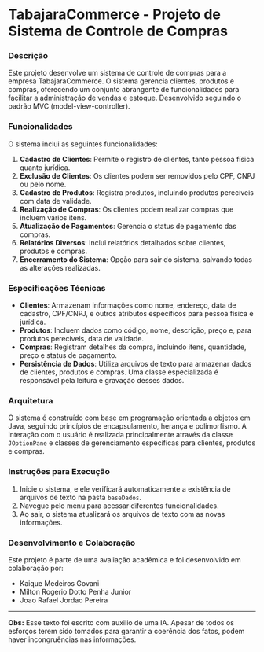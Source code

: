 # TabajaraCommerce - Projeto de Sistema de Controle de Compras

### Descrição
Este projeto desenvolve um sistema de controle de compras para a empresa TabajaraCommerce. O sistema gerencia clientes, produtos e compras, oferecendo um conjunto abrangente de funcionalidades para facilitar a administração de vendas e estoque. Desenvolvido seguindo o padrão MVC (model-view-controller).

### Funcionalidades
O sistema inclui as seguintes funcionalidades:
1. **Cadastro de Clientes**: Permite o registro de clientes, tanto pessoa física quanto jurídica.
2. **Exclusão de Clientes**: Os clientes podem ser removidos pelo CPF, CNPJ ou pelo nome.
3. **Cadastro de Produtos**: Registra produtos, incluindo produtos perecíveis com data de validade.
4. **Realização de Compras**: Os clientes podem realizar compras que incluem vários itens.
5. **Atualização de Pagamentos**: Gerencia o status de pagamento das compras.
6. **Relatórios Diversos**: Inclui relatórios detalhados sobre clientes, produtos e compras.
7. **Encerramento do Sistema**: Opção para sair do sistema, salvando todas as alterações realizadas.

### Especificações Técnicas
- **Clientes**: Armazenam informações como nome, endereço, data de cadastro, CPF/CNPJ, e outros atributos específicos para pessoa física e jurídica.
- **Produtos**: Incluem dados como código, nome, descrição, preço e, para produtos perecíveis, data de validade.
- **Compras**: Registram detalhes da compra, incluindo itens, quantidade, preço e status de pagamento.
- **Persistência de Dados**: Utiliza arquivos de texto para armazenar dados de clientes, produtos e compras. Uma classe especializada é responsável pela leitura e gravação desses dados.

### Arquitetura
O sistema é construído com base em programação orientada a objetos em Java, seguindo princípios de encapsulamento, herança e polimorfismo. A interação com o usuário é realizada principalmente através da classe `JOptionPane` e classes de gerenciamento específicas para clientes, produtos e compras.

### Instruções para Execução
1. Inicie o sistema, e ele verificará automaticamente a existência de arquivos de texto na pasta `baseDados`.
2. Navegue pelo menu para acessar diferentes funcionalidades.
3. Ao sair, o sistema atualizará os arquivos de texto com as novas informações.

### Desenvolvimento e Colaboração
Este projeto é parte de uma avaliação acadêmica e foi desenvolvido em colaboração por:
- Kaique Medeiros Govani
- Milton Rogerio Dotto Penha Junior
- Joao Rafael Jordao Pereira

---

**Obs:** Esse texto foi escrito com auxilio de uma IA. Apesar de todos os esforços terem sido tomados para garantir a coerência dos fatos, podem haver incongruências nas informações.

